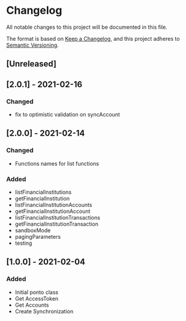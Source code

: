 # Changelog

All notable changes to this project will be documented in this file.

The format is based on [Keep a Changelog](https://keepachangelog.com/en/1.0.0/),
and this project adheres to [Semantic Versioning](https://semver.org/spec/v2.0.0.html).

## [Unreleased]

## [2.0.1] - 2021-02-16

### Changed

- fix to optimistic validation on syncAccount

## [2.0.0] - 2021-02-14

### Changed

- Functions names for list functions

### Added

- listFinancialInstitutions
- getFinancialInstitution
- listFinancialInstitutionAccounts
- getFinancialInstitutionAccount
- listFinancialInstitutionTransactions
- getFinancialInstitutionTransaction
- sandboxMode
- pagingParameters
- testing

## [1.0.0] - 2021-02-04

### Added

- Initial ponto class
- Get AccessToken
- Get Accounts
- Create Synchronization
